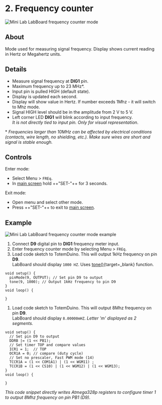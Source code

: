 # 2. Frequency counter

![Mini Lab LabBoard frequency counter mode](/assets/images/mini-lab/labboard-frequency-counter-mode.png)

## About

Mode used for measuring signal frequency. Display shows current reading in Hertz or Megahertz units.

## Details

- Measure signal frequency at **DIG1** pin.
- Maximum frequency up to 23 MHz*.
- Input pin is pulled HIGH (default state).
- Display is updated each second.
- Display will show value in Hertz. If number exceeds 1Mhz - it will switch to Mhz mode.
- Signal HIGH level should be in the amplitude from 2 V to 5 V.
- Left corner LED **DIG1** will blink according to input frequency.  
_It is not directly tied to input pin. Only for visual representation_.

\* _Frequencies larger than 10MHz can be affected by electrical conditions (contacts, wire length, no shielding, etc.). Make sure wires are short and signal is stable enough._

## Controls

Enter mode:

- Select Menu > `FREq`.
- In [main screen](/labboard/main-screen/) hold ++"SET\-"++  for 3 seconds.

Exit mode:

- Open menu and select other mode.
- Press ++"SET\-"++ to exit to [main screen](/labboard/main-screen/).

## Example

![Mini Lab LabBoard frequency counter mode example](/assets/images/mini-lab/labboard-frequency-counter-mode-example.png)

1. Connect **D9** digital pin to **DIG1** frequency meter input.
1. Enter frequency counter mode by selecting Menu > `FREq`.
1. Load code sketch to TotemDuino. This will output 1kHz frequency on pin **D9**.  
LabBoard should display `1000 HZ`. Uses [tone()](https://www.arduino.cc/reference/en/language/functions/advanced-io/tone/){target=_blank} function.
```arduino
void setup() {
  pinMode(9, OUTPUT); // Set pin D9 to output
  tone(9, 1000); // Output 1kHz frequency to pin D9
}
void loop() {
  
}
```
1. Load code sketch to TotemDuino. This will output 8Mhz frequency on pin **D9**.  
LabBoard should display `8.00000mHZ`. _Letter 'm' displayed as 2 segments._
```arduino
void setup() {
  // Set pin D9 to output
  DDRB |= (1 << PB1);
  // Set timer TOP and compare values
  ICR1 = 1;  // TOP
  OCR1A = 0; // compare (duty cycle)
  // Set no prescaler, Fast PWM mode (14)
  TCCR1A = (1 << COM1A1) | (1 << WGM11) ;
  TCCR1B = (1 << CS10) | (1 << WGM12) | (1 << WGM13);
}
void loop() {

}
```
*This code snippet directly writes Atmega328p registers to configure timer 1 to output 8Mhz frequency on pin PB1 (D9).*
